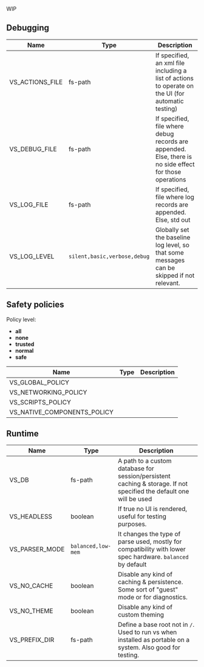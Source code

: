 WIP

## Debugging

| **Name**        | **Type**                     | **Description**                                                                                        |
| --------------- | ---------------------------- | ------------------------------------------------------------------------------------------------------ |
| VS_ACTIONS_FILE | fs-path                      | If specified, an xml file including a list of actions to operate on the UI (for automatic testing)     |
| VS_DEBUG_FILE   | fs-path                      | If specified, file where debug records are appended. Else, there is no side effect for those operations |
| VS_LOG_FILE     | fs-path                      | If specified, file where log records are appended. Else, std out                                       |
| VS_LOG_LEVEL    | `silent,basic,verbose,debug` | Globally set the baseline log level, so that some messages can be skipped if not relevant.             |

## Safety policies

Policy level:

- **all**
- **none**
- **trusted**
- **normal**
- **safe**

| **Name**                    | **Type** | **Description** |
| --------------------------- | -------- | --------------- |
| VS_GLOBAL_POLICY            |          |                 |
| VS_NETWORKING_POLICY        |          |                 |
| VS_SCRIPTS_POLICY           |          |                 |
| VS_NATIVE_COMPONENTS_POLICY |          |                 |

## Runtime

| **Name**       | **Type**           | **Description**                                                                                                     |
| -------------- | ------------------ | ------------------------------------------------------------------------------------------------------------------- |
| VS_DB          | fs-path            | A path to a custom database for session/persistent caching & storage. If not specified the default one will be used |
| VS_HEADLESS    | boolean            | If true no UI is rendered, useful for testing purposes.                                                             |
| VS_PARSER_MODE | `balanced,low-mem` | It changes the type of parse used, mostly for compatibility with lower spec hardware. `balanced` by default         |
| VS_NO_CACHE    | boolean            | Disable any kind of caching & persistence. Some sort of "guest" mode or for diagnostics.                            |
| VS_NO_THEME    | boolean            | Disable any kind of custom theming                                                                                  |
| VS_PREFIX_DIR  | fs-path            | Define a base root not in `/`. Used to run vs when installed as portable on a system. Also good for testing.        |
